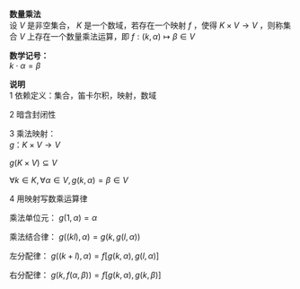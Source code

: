**数量乘法**  
设 $V$ 是非空集合， $K$ 是一个数域，若存在一个映射 $f$ ，使得 $K\times V\to V$ ，则称集合 $V$ 上存在一个数量乘法运算，即 $f:(k,\alpha)\mapsto\beta\in V$  
  
**数学记号：**  
 $k\cdot \alpha=\beta$  
  
**说明**  
1 依赖定义：集合，笛卡尔积，映射，数域  
  
2 暗含封闭性  
  
3 乘法映射：  
 $g：K\times V\to V$  
  
 $g(K\times V)\subseteq V$  
  
 $\forall k\in K,\forall \alpha\in V,  
g(k,\alpha)=\beta\in V$  
  
4 用映射写数乘运算律  
  
乘法单位元： $g(1,\alpha)=\alpha$  
  
乘法结合律： $g((kl),\alpha)=g(k,g(l,\alpha))$  
  
左分配律： $g((k+l),\alpha)=f[g(k,\alpha),g(l,\alpha)]$  
  
右分配律： $g(k,f(\alpha,\beta))=f[g(k,\alpha),g(k,\beta)]$  
